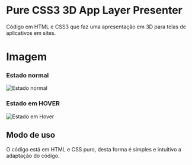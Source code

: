 # Pure CSS3 3D App Layer Presenter

Código em HTML e CSS3 que faz uma apresentação em 3D para telas de aplicativos em sites.

# Imagem

### Estado normal

![Estado normal](https://i.imgur.com/7MEDRYz.png)

### Estado em HOVER

![Estado em Hover](https://i.imgur.com/LJvoHEK.png)

## Modo de uso

O código está em HTML e CSS puro, desta forma é simples e intuitivo a adaptação do código.
